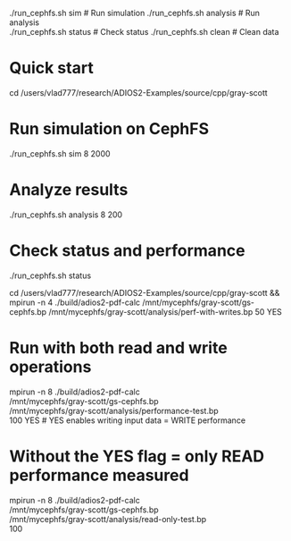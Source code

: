 ./run_cephfs.sh sim        # Run simulation
./run_cephfs.sh analysis   # Run analysis  
./run_cephfs.sh status     # Check status
./run_cephfs.sh clean      # Clean data


# Quick start
cd /users/vlad777/research/ADIOS2-Examples/source/cpp/gray-scott

# Run simulation on CephFS
./run_cephfs.sh sim 8 2000

# Analyze results
./run_cephfs.sh analysis 8 200

# Check status and performance
./run_cephfs.sh status


cd /users/vlad777/research/ADIOS2-Examples/source/cpp/gray-scott && mpirun -n 4 ./build/adios2-pdf-calc /mnt/mycephfs/gray-scott/gs-cephfs.bp /mnt/mycephfs/gray-scott/analysis/perf-with-writes.bp 50 YES

# Run with both read and write operations
mpirun -n 8 ./build/adios2-pdf-calc \
    /mnt/mycephfs/gray-scott/gs-cephfs.bp \
    /mnt/mycephfs/gray-scott/analysis/performance-test.bp \
    100 YES  # YES enables writing input data = WRITE performance

# Without the YES flag = only READ performance measured
mpirun -n 8 ./build/adios2-pdf-calc \
    /mnt/mycephfs/gray-scott/gs-cephfs.bp \
    /mnt/mycephfs/gray-scott/analysis/read-only-test.bp \
    100